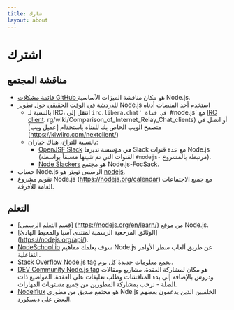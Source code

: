 ```yaml
---
title: شارك
layout: about
---
```


# اشترك

## مناقشة المجتمع

- [قائمة مشكلات GitHub ](https://github.com/nodejs/node/issues) هو مكان مناقشة الميزات الأساسية Node.js.
- للدردشة في الوقت الحقيقي حول تطوير Node.js استخدم أحد المنصات أدناه
  - بالنسبة لـ IRC، انتقل إلى `irc.libera.chat' في قناة `#node.js\` مع [IRC client](https://en.wikipedia). rg/wiki/Comparison_of_Internet_Relay_Chat_clients) أو اتصل في متصفح الويب الخاص بك للقناة باستخدام \[عميل ويب] (https://kiwiirc.com/nextclient/)
  - بالنسبة للتراخ، هناك خياران:
    - [OpenJSF Slack](https://slack-invite.openjsf.org/) هي مؤسسة تديرها Slack مع عدة قنوات Node.js (القنوات التي تم تثبيتها مسبقاً بواسطة `#nodejs-` مرتبطة بالمشروع).
    - [Node Slackers](https://www.nodeslackers.com/) هو مجتمع Node.js-FocSack.
- حساب Node.js الرسمي تويتر هو [nodejs](https://twitter.com/nodejs).
- تقويم مشروع Node.js (https://nodejs.org/calendar) مع جميع الاجتماعات العامة للأفرقة.

## التعلم

- \[قسم التعلم الرسمي] (https://nodejs.org/en/learn/) من موقع Node.js.
- \[الوثائق المرجعية الرسمية لمنتدى آسيا والمحيط الهادئ] (https://nodejs.org/api/).
- [NodeSchool.io](https://nodeschool.io/) سوف يعلمك مفاهيم Node.js عن طريق ألعاب سطر الأوامر التفاعلية.
- [Stack Overflow Node.js tag](https://stackoverflow.com/questions/tagged/node.js) يجمع معلومات جديدة كل يوم.
- [DEV Community Node.js tag](https://dev.to/t/node) هو مكان لمشاركة العقدة. مشاريع ومقالات ودروس بالإضافة إلى بدء المناقشات وطلب تعليقات على العقدة. المواضيع ذات الصلة - نرحب بمشاركة المطورين من جميع مستويات المهارات.
- [Nodeiflux](https://discordapp.com/invite/vUsrbjd) هو مجتمع صديق من مطوري Nde.js الخلفيين الذين يدعمون بعضهم البعض على ديسكورد.
